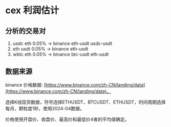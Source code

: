 # cex 利润估计

## 分析的交易对
1. usdc eth 0.05% -> binance eth-usdt usdc-usdt
2. eth usdt 0.05% -> binance eth-usdt
3. wbtc eth 0.05% -> binance btc-usdt eth-usdt

## 数据来源
binance 价格数据: [https://www.binance.com/zh-CN/landing/data](https://www.binance.com/zh-CN/landing/data)。

选择K线现货数据，符号选择ETHUSDT、BTCUSDT、ETHUSDT，时间周期选择每月，颗粒度1秒，使用2024-04数据。

价格使用开盘价、收盘价、最高价和最低价4者的平均值确定。

